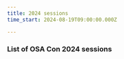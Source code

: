 ```yaml
---
title: 2024 sessions
time_start: 2024-08-19T09:00:00.000Z

---
```


### List of OSA Con 2024 sessions



